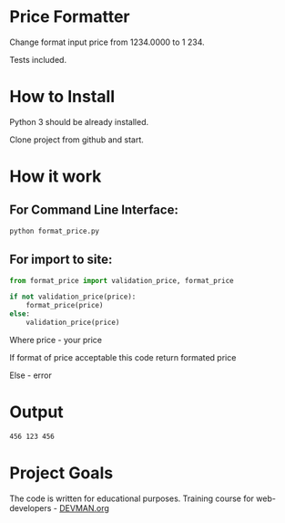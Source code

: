 # Price Formatter

Change format input price from 1234.0000 to 1 234.

Tests included.

# How to Install

Python 3 should be already installed.

Clone project from github and start.

# How it work

## For Command Line Interface:
```bash
python format_price.py
```
## For import to site:

```python
from format_price import validation_price, format_price

if not validation_price(price):
    format_price(price)
else:
    validation_price(price)
```
Where price - your price

If format of price acceptable this code return formated price

Else - error

# Output

```bash
456 123 456
```

# Project Goals

The code is written for educational purposes. Training course for web-developers - [DEVMAN.org](https://devman.org)

